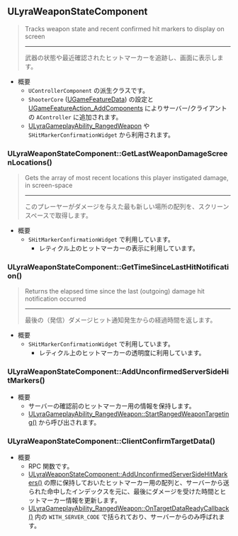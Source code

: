 ## ULyraWeaponStateComponent

> Tracks weapon state and recent confirmed hit markers to display on screen  
> 
> ----
> 武器の状態や最近確認されたヒットマーカーを追跡し、画面に表示します。  

* 概要
	* `UControllerComponent` の派生クラスです。
	* `ShooterCore` ([UGameFeatureData]) の設定と [UGameFeatureAction_AddComponents] によりサーバー/クライアントの `AController`  に追加されます。
	* [ULyraGameplayAbility_RangedWeapon] や `SHitMarkerConfirmationWidget` から利用されます。

### ULyraWeaponStateComponent::GetLastWeaponDamageScreenLocations()

> Gets the array of most recent locations this player instigated damage, in screen-space  
> 
> ----
> このプレーヤーがダメージを与えた最も新しい場所の配列を、スクリーンスペースで取得します。  

* 概要
	* `SHitMarkerConfirmationWidget` で利用しています。
		* レティクル上のヒットマーカーの表示に利用しています。

### ULyraWeaponStateComponent::GetTimeSinceLastHitNotification()

> Returns the elapsed time since the last (outgoing) damage hit notification occurred  
> 
> ----
> 最後の（発信）ダメージヒット通知発生からの経過時間を返します。

* 概要
	* `SHitMarkerConfirmationWidget` で利用しています。
		* レティクル上のヒットマーカーの透明度に利用しています。

### ULyraWeaponStateComponent::AddUnconfirmedServerSideHitMarkers()

* 概要
	* サーバーの確認前のヒットマーカー用の情報を保持します。
	* [ULyraGameplayAbility_RangedWeapon::StartRangedWeaponTargeting()] から呼び出されます。

### ULyraWeaponStateComponent::ClientConfirmTargetData()

* 概要
	* RPC 関数です。
	* [ULyraWeaponStateComponent::AddUnconfirmedServerSideHitMarkers()] の際に保持しておいたヒットマーカー用の配列と、サーバーから送られた命中したインデックスを元に、最後にダメージを受けた時間とヒットマーカー情報を更新します。
	* [ULyraGameplayAbility_RangedWeapon::OnTargetDataReadyCallback()] 内の `WITH_SERVER_CODE` で括られており、サーバーからのみ呼ばれます。



<!--- ページ内のリンク --->

<!--- 自前の画像へのリンク --->

<!--- generated --->
[ULyraGameplayAbility_RangedWeapon]: ../../Lyra/GameplayAbility/ULyraGameplayAbility_RangedWeapon.md#ulyragameplayability_rangedweapon
[ULyraGameplayAbility_RangedWeapon::OnTargetDataReadyCallback()]: ../../Lyra/GameplayAbility/ULyraGameplayAbility_RangedWeapon.md#ulyragameplayability_rangedweaponontargetdatareadycallback
[ULyraGameplayAbility_RangedWeapon::StartRangedWeaponTargeting()]: ../../Lyra/GameplayAbility/ULyraGameplayAbility_RangedWeapon.md#ulyragameplayability_rangedweaponstartrangedweapontargeting
[ULyraWeaponStateComponent::AddUnconfirmedServerSideHitMarkers()]: ../../Lyra/Weapon/ULyraWeaponStateComponent.md#ulyraweaponstatecomponentaddunconfirmedserversidehitmarkers
[UGameFeatureAction_AddComponents]: ../../UE/GameFeature/UGameFeatureAction_AddComponents.md#ugamefeatureaction_addcomponents
[UGameFeatureData]: ../../UE/GameFeature/UGameFeatureData.md#ugamefeaturedata
